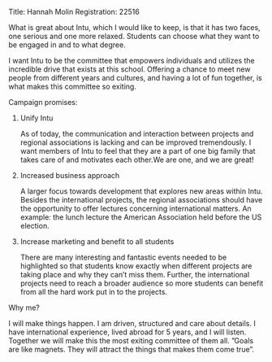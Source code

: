 Title: Hannah Molin
Registration: 22516

What is great about Intu, which I would like to keep, is that it has two faces, one serious and one more relaxed. Students can choose what they want to be engaged in and to what degree.

I want Intu to be the committee that empowers individuals and utilizes the incredible drive that exists at this school. Offering a chance to meet new people from different years and cultures, and having a lot of fun together, is what makes this committee so exiting.

Campaign promises:

1.  Unify Intu

    As of today, the communication and interaction between projects and regional associations is lacking and can be improved tremendously. I want members of Intu to feel that they are a part of one big family that takes care of and motivates each other.We are one, and we are great!

2.  Increased business approach

    A larger focus towards development that explores new areas within Intu. Besides the international projects, the regional associations should have the opportunity to offer lectures concerning international matters. An example: the lunch lecture the American Association held before the US election.

3.  Increase marketing and benefit to all students

    There are many interesting and fantastic events needed to be highlighted so that students know exactly when different projects are taking place and why they can’t miss them. Further, the international projects need to reach a broader audience so more students can benefit from all the hard work put in to the projects.

Why me?

I will make things happen. I am driven, structured and care about details. I have international experience, lived abroad for 5 years, and I will listen. Together we will make this the most exiting committee of them all.
”Goals are like magnets. They will attract the things that makes them come true”.
